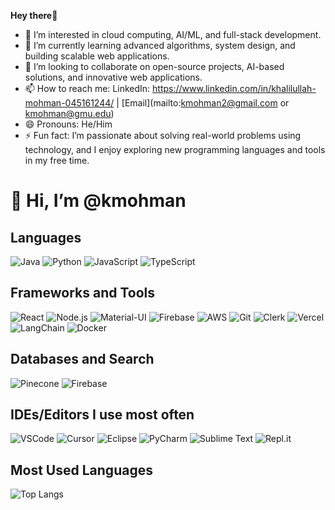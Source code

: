 **Hey there**👋

- 👀 I’m interested in cloud computing, AI/ML, and full-stack development.
- 🌱 I’m currently learning advanced algorithms, system design, and building scalable web applications.
- 💞️ I’m looking to collaborate on open-source projects, AI-based solutions, and innovative web applications.
- 📫 How to reach me: LinkedIn: https://www.linkedin.com/in/khalilullah-mohman-045161244/ | [Email](mailto:kmohman2@gmail.com or kmohman@gmu.edu)
- 😄 Pronouns: He/Him
- ⚡ Fun fact: I’m passionate about solving real-world problems using technology, and I enjoy exploring new programming languages and tools in my free time.

# 👋 Hi, I’m @kmohman

## Languages
![Java](https://img.shields.io/badge/-Java-007396?style=for-the-badge&logo=java&logoColor=white)
![Python](https://img.shields.io/badge/-Python-3776AB?style=for-the-badge&logo=python&logoColor=white)
![JavaScript](https://img.shields.io/badge/-JavaScript-F7DF1E?style=for-the-badge&logo=javascript&logoColor=black)
![TypeScript](https://img.shields.io/badge/-TypeScript-007ACC?style=for-the-badge&logo=typescript&logoColor=white)

## Frameworks and Tools
![React](https://img.shields.io/badge/-React-61DAFB?style=for-the-badge&logo=react&logoColor=black)
![Node.js](https://img.shields.io/badge/-Node.js-339933?style=for-the-badge&logo=node.js&logoColor=white)
![Material-UI](https://img.shields.io/badge/-Material--UI-0081CB?style=for-the-badge&logo=material-ui&logoColor=white)
![Firebase](https://img.shields.io/badge/-Firebase-FFCA28?style=for-the-badge&logo=firebase&logoColor=black)
![AWS](https://img.shields.io/badge/-AWS-232F3E?style=for-the-badge&logo=amazon-aws&logoColor=white)
![Git](https://img.shields.io/badge/-Git-F05032?style=for-the-badge&logo=git&logoColor=white)
![Clerk](https://img.shields.io/badge/-Clerk-3D8FFF?style=for-the-badge&logo=clerk&logoColor=white)
![Vercel](https://img.shields.io/badge/-Vercel-000000?style=for-the-badge&logo=vercel&logoColor=white)
![LangChain](https://img.shields.io/badge/-LangChain-FF9800?style=for-the-badge&logo=langchain&logoColor=white)
![Docker](https://img.shields.io/badge/-Docker-2496ED?style=for-the-badge&logo=docker&logoColor=white)

## Databases and Search
![Pinecone](https://img.shields.io/badge/-Pinecone-9D4EDD?style=for-the-badge&logo=pinecone&logoColor=white)
![Firebase](https://img.shields.io/badge/-Firebase-FFCA28?style=for-the-badge&logo=firebase&logoColor=black)

## IDEs/Editors I use most often
![VSCode](https://img.shields.io/badge/-Visual%20Studio%20Code-007ACC?style=for-the-badge&logo=visual-studio-code&logoColor=white)
![Cursor](https://img.shields.io/badge/-Cursor-00599C?style=for-the-badge&logo=cursor&logoColor=white)
![Eclipse](https://img.shields.io/badge/-Eclipse-2C2255?style=for-the-badge&logo=eclipse&logoColor=white)
![PyCharm](https://img.shields.io/badge/-PyCharm-000000?style=for-the-badge&logo=pycharm&logoColor=white)
![Sublime Text](https://img.shields.io/badge/-Sublime%20Text-FF9800?style=for-the-badge&logo=sublime-text&logoColor=white)
![Repl.it](https://img.shields.io/badge/-Replit-667881?style=for-the-badge&logo=replit&logoColor=white)

## Most Used Languages
![Top Langs](https://github-readme-stats.vercel.app/api/top-langs/?username=kmohman&layout=compact&theme=dark)
